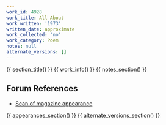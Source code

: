 ```yaml
---
work_id: 4928
work_title: All About
work_written: '1973'
written_date: approximate
work_collected: 'no'
work_category: Poem
notes: null
alternate_versions: []
---
```


{{ section_title() }}
{{ work_info() }}
{{ notes_section() }}
## Forum References
- [Scan of magazine appearance](https://bukowskiforum.com/threads/slowglass-volume-1-number-1-uncollected-bukowski-poems-and-lennons-nutopia.8581/)

{{ appearances_section() }}
{{ alternate_versions_section() }}